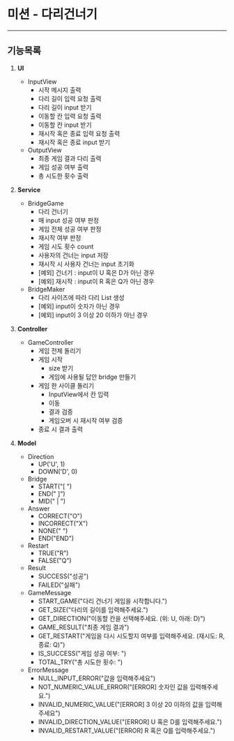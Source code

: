 미션 - 다리건너기
===
---
기능목록
---
1. **UI**

    + InputView
        - 시작 메시지 출력
        - 다리 길이 입력 요청 출력
        - 다리 길이 input 받기
        - 이동할 칸 입력 요청 출력
        - 이동할 칸 input 받기
        - 재시작 혹은 종료 입력 요청 출력
        - 재시작 혹은 종료 input 받기
    + OutputView
        - 최종 게임 결과 다리 출력
        - 게임 성공 여부 출력
        - 총 시도한 횟수 출력


2. **Service**
    + BridgeGame
        - 다리 건너기
        - 매 input 성공 여부 판정
        - 게임 전체 성공 여부 판정
        - 재시작 여부 판정
        - 게임 시도 횟수 count
        - 사용자의 건너는 input 저장
        - 재시작 시 사용자 건너는 input 초기화
        - [예외] 건너기 : input이 U 혹은 D가 아닌 경우
        - [예외] 재시작 : input이 R 혹은 Q가 아닌 경우
    + BridgeMaker
        - 다리 사이즈에 따라 다리 List 생성
        - [예외] input이 숫자가 아닌 경우
        - [예외] input이 3 이상 20 이하가 아닌 경우

3. **Controller**
    + GameController
        - 게임 전체 돌리기
        - 게임 시작
            * size 받기
            * 게임에 사용될 답안 bridge 만들기
        - 게임 한 사이클 돌리기
            * InputView에서 칸 입력
            * 이동
            * 결과 검증
            * 게임오버 시 재시작 여부 검증
        - 종료 시 결과 출력
    
4. **Model**
    + Direction
        - UP('U', 1)
        - DOWN('D', 0)
    + Bridge
        - START("[ ")
        - END(" ]")
        - MID(" | ")
    + Answer
        - CORRECT("O")
        - INCORRECT("X")
        - NONE(" ")
        - END("END")
    + Restart
        - TRUE("R")
        - FALSE("Q")
    + Result
        - SUCCESS("성공")
        - FAILED("실패")
    + GameMessage
        - START_GAME("다리 건너기 게임을 시작합니다.")
        - GET_SIZE("다리의 길이를 입력해주세요.")
        - GET_DIRECTION("이동할 칸을 선택해주세요. (위: U, 아래: D)")
        - GAME_RESULT("최종 게임 결과")
        - GET_RESTART("게임을 다시 시도할지 여부를 입력해주세요. (재시도: R, 종료: Q)")
        - IS_SUCCESS("게임 성공 여부: ")
        - TOTAL_TRY("총 시도한 횟수: ")
    + ErrorMessage
        - NULL_INPUT_ERROR("값을 입력해주세요")
        - NOT_NUMERIC_VALUE_ERROR("[ERROR] 숫자인 값을 입력해주세요.")
        - INVALID_NUMERIC_VALUE("[ERROR] 3 이상 20 이하의 값을 입력해주세요")
        - INVALID_DIRECTION_VALUE("[ERROR] U 혹은 D를 입력해주세요.")
        - INVALID_RESTART_VALUE("[ERROR] R 혹은 Q를 입력해주세요.")